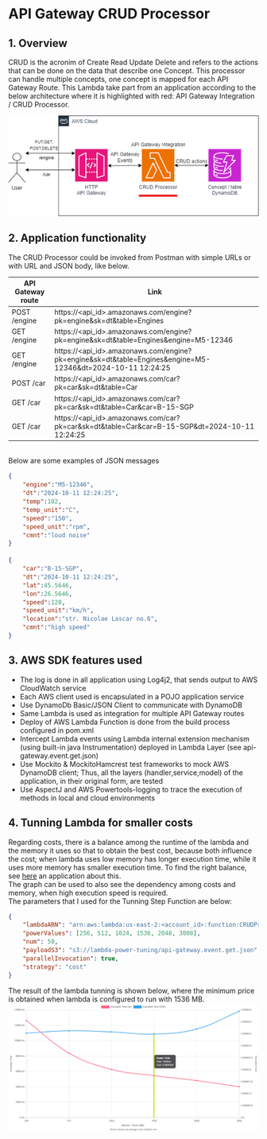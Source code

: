 # API Gateway CRUD Processor

## 1. Overview

CRUD is the acronim of Create Read Update Delete and refers to the actions that can be done on the data that describe one Concept. 
This processor can handle multiple concepts, one concept is mapped for each API Gateway Route.
This Lambda take part from an application according to the below architecture where it is highlighted with red: API Gateway Integration / CRUD Processor.

![CRUD Processor](aws_CRUD_processor_v1_1.png "CRUD Processor")


## 2. Application functionality

The CRUD Processor could be invoked from Postman with simple URLs or with URL and JSON body, like below.

| API Gateway route										| Link 							|
| -------- 												| ------- 									|
|POST /engine	 					| https://<api_id>.amazonaws.com/engine?pk=engine&sk=dt&table=Engines								|
|GET  /engine	 					| https://<api_id>.amazonaws.com/engine?pk=engine&sk=dt&table=Engines&engine=M5-12346								|
|GET  /engine	 					| https://<api_id>.amazonaws.com/engine?pk=engine&sk=dt&table=Engines&engine=M5-12346&dt=2024-10-11 12:24:25								|
|POST /car	 						| https://<api_id>.amazonaws.com/car?pk=car&sk=dt&table=Car								|
|GET  /car	 						| https://<api_id>.amazonaws.com/car?pk=car&sk=dt&table=Car&car=B-15-SGP								|
|GET  /car	 						| https://<api_id>.amazonaws.com/car?pk=car&sk=dt&table=Car&car=B-15-SGP&dt=2024-10-11 12:24:25								|

<br>Below are some examples of JSON messages
```json
{
    "engine":"M5-12346",
    "dt":"2024-10-11 12:24:25",
    "temp":102,
    "temp_unit":"C",
    "speed":"150",
    "speed_unit":"rpm",
    "cmnt":"loud noise"
}

{
    "car":"B-15-SGP",
    "dt":"2024-10-11 12:24:25",
    "lat":45.5646,
    "lon":26.5646,
    "speed":120,
    "speed_unit":"km/h",
    "location":"str. Nicolae Lascar no.6",
    "cmnt":"high speed"
}
```
## 3. AWS SDK features used
- The log is done in all application using Log4j2, that sends output to AWS CloudWatch service
- Each AWS client used is encapsulated in a POJO application service
- Use DynamoDb Basic/JSON Client to communicate with DynamoDB
- Same Lambda is used as integration for multiple API Gateway routes  
- Deploy of AWS Lambda Function is done from the build process configured in pom.xml 
- Intercept Lambda events using Lambda internal extension mechanism (using built-in java Instrumentation) deployed in Lambda Layer (see api-gateway.event.get.json)
- Use Mockito & MockitoHamcrest test frameworks to mock AWS DynamoDB client; Thus, all the layers (handler,service,model) of the application, in their original form, are tested
- Use AspectJ and AWS Powertools-logging to trace the execution of methods in local and cloud environments


## 4. Tunning Lambda for smaller costs

Regarding costs, there is a balance among the runtime of the lambda and the memory it uses so that to obtain the best cost, because both influence the cost; when lambda uses low memory has longer execution time, while it uses more memory has smaller execution time. To find the right balance, see [here](https://github.com/alexcasalboni/aws-lambda-power-tuning) an application about this.
<br>The graph can be used to also see the dependency among costs and memory, when high execution speed is required.
<br>The parameters that I used for the Tunning Step Function are below:
```json
{
    "lambdaARN": "arn:aws:lambda:us-east-2:<account_id>:function:CRUDProcessor",
    "powerValues": [256, 512, 1024, 1536, 2048, 3008],
    "num": 50,
    "payloadS3": "s3://lambda-power-tuning/api-gateway.event.get.json",
    "parallelInvocation": true,
    "strategy": "cost"
}
```
The result of the lambda tunning is shown below, where the minimum price is obtained when lambda is configured to run with 1536 MB.
![AWS Lambda Power Tuning Results](tunning_lambda.png "AWS Lambda Power Tuning Results")
